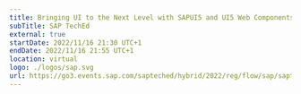```yaml
---
title: Bringing UI to the Next Level with SAPUI5 and UI5 Web Components
subTitle: SAP TechEd
external: true
startDate: 2022/11/16 21:30 UTC+1
endDate: 2022/11/16 21:55 UTC+1
location: virtual
logo: ./logos/sap.svg
url: https://go3.events.sap.com/sapteched/hybrid/2022/reg/flow/sap/saptech2022/sapteched2022catalog/page/catalog/session/1661198040568001ECjN
---
```

